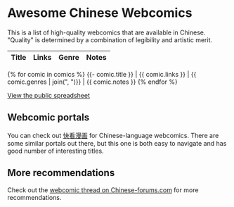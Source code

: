 # Awesome Chinese Webcomics

This is a list of high-quality webcomics that are available in Chinese. "Quality" is determined by a combination of legibility and artistic merit.

| Title | Links | Genre | Notes |
|-------|-------|-------|-------|
{% for comic in comics %}
  {{- comic.title }} | {{ comic.links }} | {{ comic.genres | join(", ")}} | {{ comic.notes }}
{% endfor %}

[View the public spreadsheet](https://docs.google.com/spreadsheets/d/1VFy6jdPbRjZiQJ2a0fn9eFnAcrQh5ebSh21tTihKeKA/)

## Webcomic portals

You can check out [快看漫画](https://www.kuaikanmanhua.com/) for Chinese-language webcomics. There are some similar portals out there, but this one is both easy to navigate and has good number of interesting titles.

## More recommendations

Check out the [webcomic thread on Chinese-forums.com](https://www.chinese-forums.com/forums/topic/57486-webcomic-recommendations/) for more recommendations.
